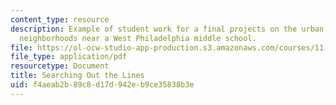 ```yaml
---
content_type: resource
description: Example of student work for a final projects on the urban redesign of
  neighborhoods near a West Philadelphia middle school.
file: https://ol-ocw-studio-app-production.s3.amazonaws.com/courses/11-948-power-of-place-media-technology-youth-and-city-design-and-development-spring-2001/f4aeab2b89c8d17d942eb9ce35838b3e_gaspar.pdf
file_type: application/pdf
resourcetype: Document
title: Searching Out the Lines
uid: f4aeab2b-89c8-d17d-942e-b9ce35838b3e
---
```

